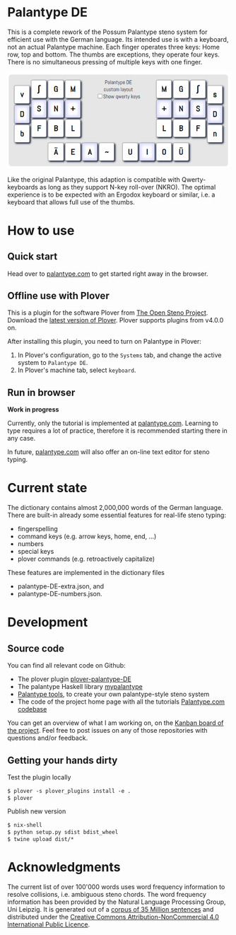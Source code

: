 Palantype DE
=======================

This is a complete rework of the Possum Palantype steno system for efficient
use with the German language.
Its intended use is with a keyboard, not an actual Palantype machine.
Each finger operates three keys: Home row, top and bottom.
The thumbs are exceptions, they operate four keys.
There is no simultaneous pressing of multiple keys with one finger.

![The Palantype DE keyboard layout](https://raw.githubusercontent.com/rubenmoor/palantype_DE/main/keyboard_layout.png)

Like the original Palantype, this adaption is compatible with
Qwerty-keyboards as long as they support N-key roll-over (NKRO).
The optimal experience is to be expected with an Ergodox keyboard
or similar, i.e. a keyboard that allows full use of the thumbs.

How to use
======================

Quick start
----------------------

Head over to [palantype.com](https://palantype.com) to get started right away in
the browser.

Offline use with Plover
----------------------

This is a plugin for the software Plover from
[The Open Steno Project](http://www.openstenoproject.org/).
Download the
[latest version of Plover](https://github.com/openstenoproject/plover/releases/tag/v4.0.0.dev10).
Plover supports plugins from v4.0.0 on.

After installing this plugin, you need to turn on Palantype in Plover:

1. In Plover's configuration, go to the ``Systems`` tab, and change the active system to ``Palantype DE``.
2. In Plover's machine tab, select ``keyboard``.

Run in browser
----------------------

**Work in progress**

Currently, only the tutorial is implemented at [palantype.com](https://palantype.com).
Learning to type requires a lot of practice,
therefore it is recommended starting there in any case.

In future, [palantype.com](https://palantype.com) will also offer
an on-line text editor for steno typing.

Current state
=====================

The dictionary contains almost 2,000,000 words of the German language.
There are built-in already some essential features for real-life steno typing:

* fingerspelling
* command keys (e.g. arrow keys, home, end, ...)
* numbers
* special keys
* plover commands (e.g. retroactively capitalize)

These features are implemented in the dictionary files

* palantype-DE-extra.json, and
* palantype-DE-numbers.json.


Development
=====================

Source code
-------------------------

You can find all relevant code on Github:

* The plover plugin [plover-palantype-DE](https://github.com/rubenmoor/palantype_DE)
* The palantype Haskell library [mypalantype](https://github.com/rubenmoor/my-palantype)
* [Palantype tools](https://github.com/rubenmoor/palantype-tools), to create your own palantype-style steno system
* The code of the project home page with all the tutorials [Palantype.com codebase](https://github.com/rubenmoor/learn-palantype)

You can get an overview of what I am working on, on the [Kanban board of the project](https://github.com/users/rubenmoor/projects/2).
Feel free to post issues on any of those repositories with questions and/or feedback.

Getting your hands dirty
--------------------------

Test the plugin locally

    $ plover -s plover_plugins install -e .
    $ plover

Publish new version

    $ nix-shell
    $ python setup.py sdist bdist_wheel
    $ twine upload dist/*

Acknowledgments
======================

The current list of over 100'000 words uses word frequency information to
resolve collisions, i.e. ambiguous steno chords.
The word frequency information has been provided by
the Natural Language Processing Group, Uni Leipzig.
It is generated out of a [corpus of 35 Million sentences](https://wortschatz.uni-leipzig.de/en) and distributed under
the [Creative Commons Attribution-NonCommercial 4.0 International Public Licence](https://creativecommons.org/licenses/by-nc/4.0/).

